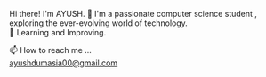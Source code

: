 Hi there! I'm AYUSH. 👋
I'm a passionate computer science student , exploring the ever-evolving world of technology.
<br>🌱 Learning and Improving.

📫 How to reach me ...
<br>ayushdumasia00@gmail.com 


